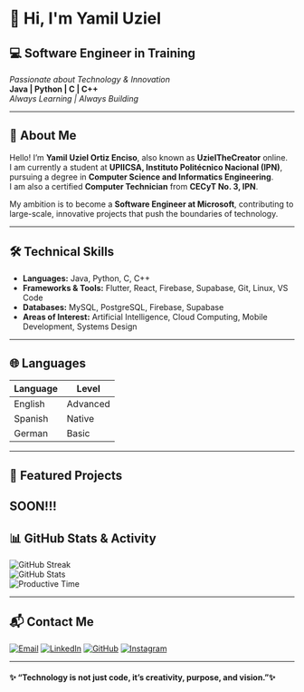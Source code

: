 # 👋 Hi, I'm Yamil Uziel
## 💻 **Software Engineer in Training**

*Passionate about Technology & Innovation*  
**Java | Python | C | C++**  
_Always Learning | Always Building_


---

## 🧠 About Me

Hello! I’m **Yamil Uziel Ortiz Enciso**, also known as **UzielTheCreator** online.  
I am currently a student at **UPIICSA, Instituto Politécnico Nacional (IPN)**, pursuing a degree in **Computer Science and Informatics Engineering**.  
I am also a certified **Computer Technician** from **CECyT No. 3, IPN**.  

My ambition is to become a **Software Engineer at Microsoft**, contributing to large-scale, innovative projects that push the boundaries of technology.

---

## 🛠️ Technical Skills

- **Languages:** Java, Python, C, C++
- **Frameworks & Tools:** Flutter, React, Firebase, Supabase, Git, Linux, VS Code  
- **Databases:** MySQL, PostgreSQL, Firebase, Supabase  
- **Areas of Interest:** Artificial Intelligence, Cloud Computing, Mobile Development, Systems Design

---

## 🌐 Languages

| Language | Level |
|-----------|--------|
| English | Advanced |
| Spanish | Native |
| German | Basic |

---

## 🚀 Featured Projects
SOON!!!
---

## 📊 GitHub Stats & Activity


![GitHub Streak](https://github-readme-streak-stats.herokuapp.com/?user=UzielTheCreator&theme=tokyonight&hide_border=true)   
![GitHub Stats](https://github-profile-summary-cards.vercel.app/api/cards/stats?username=UzielTheCreator&theme=tokyonight)  
![Productive Time](https://github-profile-summary-cards.vercel.app/api/cards/productive-time?username=UzielTheCreator&theme=tokyonight&utcOffset=6)


---

## 📬 Contact Me


[![Email](https://img.shields.io/badge/Email-yuortizem3@gmail.com-D14836?style=for-the-badge&logo=gmail&logoColor=white)](mailto:yuortizem3@gmail.com)
[![LinkedIn](https://img.shields.io/badge/LinkedIn-Yamil_Ortiz-0A66C2?style=for-the-badge&logo=linkedin&logoColor=white)](https://www.linkedin.com/in/Uziel-The-Creator)
[![GitHub](https://img.shields.io/badge/GitHub-UzielTheCreator-181717?style=for-the-badge&logo=github)](https://github.com/UzielTheCreator)
[![Instagram](https://img.shields.io/badge/Instagram-@axoziel__thecreator-E4405F?style=for-the-badge&logo=instagram&logoColor=white)](https://www.instagram.com/axoziel_thecreator/)



---

#### ✨ “Technology is not just code, it’s creativity, purpose, and vision.”✨


